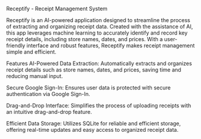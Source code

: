 Receptify - Receipt Management System

Receptify is an AI-powered application designed to streamline the process of extracting and organizing receipt data. Created with the assistance of AI, this app leverages machine learning to accurately identify and record key receipt details, including store names, dates, and prices. With a user-friendly interface and robust features, Receptify makes receipt management simple and efficient.

Features
AI-Powered Data Extraction: Automatically extracts and organizes receipt details such as store names, dates, and prices, saving time and reducing manual input.

Secure Google Sign-In: Ensures user data is protected with secure authentication via Google Sign-In.

Drag-and-Drop Interface: Simplifies the process of uploading receipts with an intuitive drag-and-drop feature.

Efficient Data Storage: Utilizes SQLite for reliable and efficient storage, offering real-time updates and easy access to organized receipt data.
